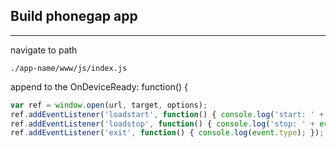 ## Build phonegap app

---

navigate to path

```
./app-name/www/js/index.js
```

append to the OnDeviceReady: function() {

```js
var ref = window.open(url, target, options);
ref.addEventListener('loadstart', function() { console.log('start: ' + event.url); });
ref.addEventListener('loadstop', function() { console.log('stop: ' + event.url); })
ref.addEventListener('exit', function() { console.log(event.type); });
```
